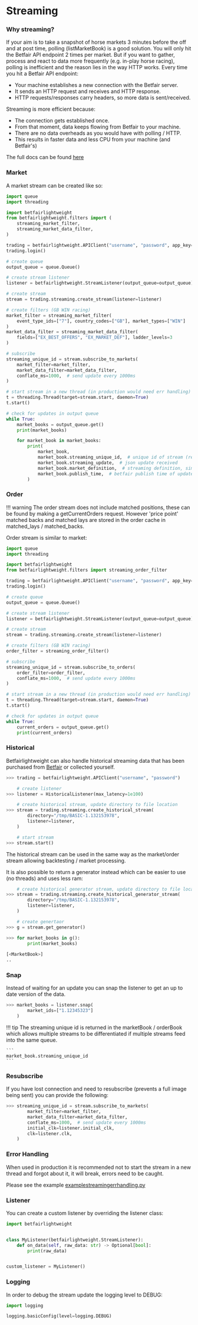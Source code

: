 # Streaming

### Why streaming?

If your aim is to take a snapshot of horse markets 3 minutes before the off and at post time, polling (listMarketBook) is a good solution. You will only hit the Betfair API endpoint 2 times per market.
But if you want to gather, process and react to data more frequently (e.g. in-play horse racing), polling is inefficient and the reason lies in the way HTTP works. Every time you hit a Betfair API endpoint:

- Your machine establishes a new connection with the Betfair server.
- It sends an HTTP request and receives and HTTP response.
- HTTP requests/responses carry headers, so more data is sent/received.

Streaming is more efficient because:

- The connection gets established once.
- From that moment, data keeps flowing from Betfair to your machine.
- There are no data overheads as you would have with polling / HTTP.
- This results in faster data and less CPU from your machine (and Betfair's)

The full docs can be found [here](https://docs.developer.betfair.com/display/1smk3cen4v3lu3yomq5qye0ni/Exchange+Stream+API)

### Market

A market stream can be created like so:


```python
import queue
import threading

import betfairlightweight
from betfairlightweight.filters import (
    streaming_market_filter,
    streaming_market_data_filter,
)

trading = betfairlightweight.APIClient("username", "password", app_key="appKey")
trading.login()

# create queue
output_queue = queue.Queue()

# create stream listener
listener = betfairlightweight.StreamListener(output_queue=output_queue)

# create stream
stream = trading.streaming.create_stream(listener=listener)

# create filters (GB WIN racing)
market_filter = streaming_market_filter(
    event_type_ids=["7"], country_codes=["GB"], market_types=["WIN"]
)
market_data_filter = streaming_market_data_filter(
    fields=["EX_BEST_OFFERS", "EX_MARKET_DEF"], ladder_levels=3
)

# subscribe
streaming_unique_id = stream.subscribe_to_markets(
    market_filter=market_filter,
    market_data_filter=market_data_filter,
    conflate_ms=1000,  # send update every 1000ms
)

# start stream in a new thread (in production would need err handling)
t = threading.Thread(target=stream.start, daemon=True)
t.start()

# check for updates in output queue
while True:
    market_books = output_queue.get()
    print(market_books)

    for market_book in market_books:
        print(
            market_book,
            market_book.streaming_unique_id,  # unique id of stream (returned from subscribe request)
            market_book.streaming_update,  # json update received
            market_book.market_definition,  # streaming definition, similar to catalogue request
            market_book.publish_time,  # betfair publish time of update
        )
```

### Order

!!! warning
    The order stream does not include matched positions, these can be found by making a getCurrentOrders request. However 'price point' matched backs and matched lays are stored in the order cache in matched_lays / matched_backs.

Order stream is similar to market:

```python
import queue
import threading

import betfairlightweight
from betfairlightweight.filters import streaming_order_filter

trading = betfairlightweight.APIClient("username", "password", app_key="appKey")
trading.login()

# create queue
output_queue = queue.Queue()

# create stream listener
listener = betfairlightweight.StreamListener(output_queue=output_queue)

# create stream
stream = trading.streaming.create_stream(listener=listener)

# create filters (GB WIN racing)
order_filter = streaming_order_filter()

# subscribe
streaming_unique_id = stream.subscribe_to_orders(
    order_filter=order_filter,
    conflate_ms=1000,  # send update every 1000ms
)

# start stream in a new thread (in production would need err handling)
t = threading.Thread(target=stream.start, daemon=True)
t.start()

# check for updates in output queue
while True:
    current_orders = output_queue.get()
    print(current_orders)
```

### Historical

Betfairlightweight can also handle historical streaming data that has been purchased from [Betfair](https://historicdata.betfair.com/#/home) or collected yourself. 

```python
>>> trading = betfairlightweight.APIClient("username", "password")

    # create listener
>>> listener = HistoricalListener(max_latency=1e100)

    # create historical stream, update directory to file location
>>> stream = trading.streaming.create_historical_stream(
        directory="/tmp/BASIC-1.132153978",
        listener=listener,
    )

    # start stream
>>> stream.start()
```

The historical stream can be used in the same way as the market/order stream allowing backtesting / market processing.

It is also possible to return a generator instead which can be easier to use (no threads) and uses less ram:

```python
    # create historical generator stream, update directory to file location
>>> stream = trading.streaming.create_historical_generator_stream(
        directory="/tmp/BASIC-1.132153978",
        listener=listener,
    )

    # create genertaor
>>> g = stream.get_generator()

>>> for market_books in g():
        print(market_books)
        
[<MarketBook>]
..
```

### Snap

Instead of waiting for an update you can snap the listener to get an up to date version of the data.

```python
>>> market_books = listener.snap(
        market_ids=["1.12345323"]
    )
```

!!! tip
    The streaming unique id is returned in the marketBook / orderBook which allows multiple streams to be differentiated if multiple streams feed into the same queue.
    
    ```
    market_book.streaming_unique_id
    ```

### Resubscribe

If you have lost connection and need to resubscribe (prevents a full image being sent) you can provide the following:

```python
>>> streaming_unique_id = stream.subscribe_to_markets(
        market_filter=market_filter,
        market_data_filter=market_data_filter,
        conflate_ms=1000,  # send update every 1000ms
        initial_clk=listener.initial_clk,
        clk=listener.clk,
    )
```

### Error Handling

When used in production it is recommended not to start the stream in a new thread and forgot about it, it will break, errors need to be caught. 

Please see the example [examplestreamingerrhandling.py](https://github.com/liampauling/betfair/blob/master/examples/examplestreamingerrhandling.py)

### Listener

You can create a custom listener by overriding the listener class:

```python
import betfairlightweight


class MyListener(betfairlightweight.StreamListener):
    def on_data(self, raw_data: str) -> Optional[bool]:
        print(raw_data)


custom_listener = MyListener()
```

### Logging

In order to debug the stream update the logging level to DEBUG:

```python
import logging

logging.basicConfig(level=logging.DEBUG)
```
